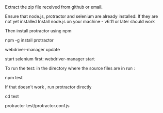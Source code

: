 Extract the zip file received from github or email.

Ensure that node.js, protractor and selenium are already installed. If they are not yet installed
Install  node.js on your machine - v6.11 or later should work

Then install protractor using npm

npm -g install protractor

webdriver-manager update

start selenium first:
webdriver-manager start

To run the test:
in the directory where the source files are in run :

npm test

If that doesn't work , run protractor directly

cd test

protractor test/protractor.conf.js